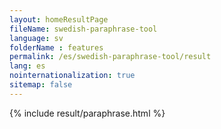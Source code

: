 ```yaml
---
layout: homeResultPage
fileName: swedish-paraphrase-tool
language: sv    
folderName : features
permalink: /es/swedish-paraphrase-tool/result
lang: es
nointernationalization: true
sitemap: false
---
```

{% include result/paraphrase.html %}

<script src="/js/result/paraprashing.js" data-foldername="{{page.folderName}}" data-lang="{{page.lang}}"></script>